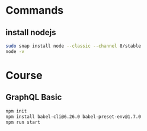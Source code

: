 # Commands

## install nodejs

```bash
sudo snap install node --classic --channel 8/stable
node -v
```

# Course 

## GraphQL Basic

```bash
npm init
npm install babel-cli@6.26.0 babel-preset-env@1.7.0
npm run start
```